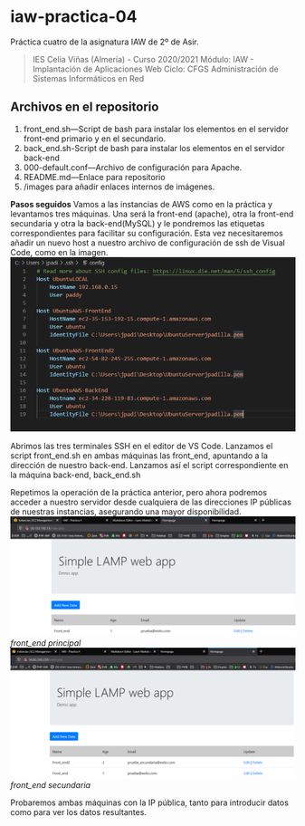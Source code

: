 # iaw-practica-04
Práctica cuatro de la asignatura IAW de 2º de Asir.

> IES Celia Viñas (Almería) - Curso 2020/2021
Módulo: IAW - Implantación de Aplicaciones Web
Ciclo: CFGS Administración de Sistemas Informáticos en Red

**Archivos en el repositorio**
------------
1. front_end.sh—Script de bash para instalar los elementos en el servidor front-end primario y en el secundario.
2. back_end.sh-Script de bash para instalar los elementos en el servidor back-end
3. 000-default.conf—Archivo de configuración para Apache.
4. README.md—Enlace para repositorio
5. /images para añadir enlaces internos de imágenes.

**Pasos seguidos**
Vamos a las instancias de AWS como en la práctica y levantamos tres máquinas. Una será la front-end (apache), otra la front-end secundaria y otra la back-end(MySQL) y le pondremos las etiquetas correspondientes para facilitar su configuración. Esta vez necesitaremos añadir un nuevo host a nuestro archivo de configuración de ssh de Visual Code, como en la imagen.
![](/images/1.png)

Abrimos las tres terminales SSH en el editor de VS Code. Lanzamos el script front_end.sh en ambas máquinas las front_end, apuntando a la dirección de nuestro back-end. Lanzamos así el script correspondiente en la máquina back-end, back_end.sh

Repetimos la operación de la práctica anterior, pero ahora podremos acceder a nuestro servidor desde cualquiera de las direcciones IP públicas de nuestras instancias, asegurando una mayor disponibilidad.
![](/images/2.png)
*front_end principal*
![](/images/3.png)
*front_end secundaria*

Probaremos ambas máquinas con la IP pública, tanto para introducir datos como para ver los datos resultantes.
